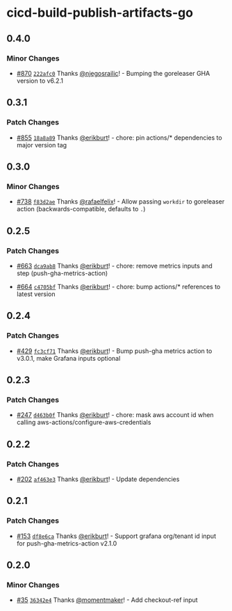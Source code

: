 # cicd-build-publish-artifacts-go

## 0.4.0

### Minor Changes

- [#870](https://github.com/smartcontractkit/.github/pull/870)
  [`222afc0`](https://github.com/smartcontractkit/.github/commit/222afc0601b7d6c298f90b82c6267d8c214595a9)
  Thanks [@njegosrailic](https://github.com/njegosrailic)! - Bumping the
  goreleaser GHA version to v6.2.1

## 0.3.1

### Patch Changes

- [#855](https://github.com/smartcontractkit/.github/pull/855)
  [`18a8a89`](https://github.com/smartcontractkit/.github/commit/18a8a89b23006355003b705d55acaf329c384d94)
  Thanks [@erikburt](https://github.com/erikburt)! - chore: pin actions/\*
  dependencies to major version tag

## 0.3.0

### Minor Changes

- [#738](https://github.com/smartcontractkit/.github/pull/738)
  [`f83d2ae`](https://github.com/smartcontractkit/.github/commit/f83d2aeb7dc8dc9ca4f38a93fa1792463bda5fb9)
  Thanks [@rafaelfelix](https://github.com/rafaelfelix)! - Allow passing
  `workdir` to goreleaser action (backwards-compatible, defaults to `.`)

## 0.2.5

### Patch Changes

- [#663](https://github.com/smartcontractkit/.github/pull/663)
  [`dca9ab8`](https://github.com/smartcontractkit/.github/commit/dca9ab89d734e82738b8aa52bd25d09b205ec6ee)
  Thanks [@erikburt](https://github.com/erikburt)! - chore: remove metrics
  inputs and step (push-gha-metrics-action)

- [#664](https://github.com/smartcontractkit/.github/pull/664)
  [`c4705bf`](https://github.com/smartcontractkit/.github/commit/c4705bfdbf6c8e57c080d82a3c4f013aa96a2dfb)
  Thanks [@erikburt](https://github.com/erikburt)! - chore: bump actions/\*
  references to latest version

## 0.2.4

### Patch Changes

- [#429](https://github.com/smartcontractkit/.github/pull/429)
  [`fc3cf71`](https://github.com/smartcontractkit/.github/commit/fc3cf71f41e6bcdedf28f9d04058343bb66206d5)
  Thanks [@erikburt](https://github.com/erikburt)! - Bump push-gha metrics
  action to v3.0.1, make Grafana inputs optional

## 0.2.3

### Patch Changes

- [#247](https://github.com/smartcontractkit/.github/pull/247)
  [`d463b0f`](https://github.com/smartcontractkit/.github/commit/d463b0fec6024b2a0eb7502e2fa5917bd1c6c15e)
  Thanks [@erikburt](https://github.com/erikburt)! - chore: mask aws account id
  when calling aws-actions/configure-aws-credentials

## 0.2.2

### Patch Changes

- [#202](https://github.com/smartcontractkit/.github/pull/202)
  [`af463e3`](https://github.com/smartcontractkit/.github/commit/af463e3a584be3b85ae85e7a48f288a2098275cd)
  Thanks [@erikburt](https://github.com/erikburt)! - Update dependencies

## 0.2.1

### Patch Changes

- [#153](https://github.com/smartcontractkit/.github/pull/153)
  [`df8e6ca`](https://github.com/smartcontractkit/.github/commit/df8e6cab6b0aa2f152575d5f7aade5e712a53b86)
  Thanks [@erikburt](https://github.com/erikburt)! - Support grafana org/tenant
  id input for push-gha-metrics-action v2.1.0

## 0.2.0

### Minor Changes

- [#35](https://github.com/smartcontractkit/.github/pull/35)
  [`36342e4`](https://github.com/smartcontractkit/.github/commit/36342e434a77c95c7c8b11da80ccf354be512b14)
  Thanks [@momentmaker](https://github.com/momentmaker)! - Add checkout-ref
  input
